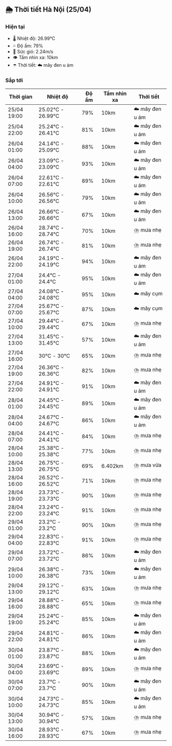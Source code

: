 ## 🌦️ Thời tiết Hà Nội (25/04)

### Hiện tại

- 🌡️ Nhiệt độ: 26.99℃
- 💦 Độ ẩm: 79%
- 💨 Sức gió: 2.24m/s
- 👁️ Tầm nhìn xa: 10km
- ☂️ Thời tiết: ☁️ mây đen u ám

### Sắp tới

| Thời gian | Nhiệt độ | Độ ẩm | Tầm nhìn xa | Thời tiết |
| --- | --- | --- | --- | --- |
| 25/04 19:00 | 25.02℃ - 26.99℃ | 79% | 10km | ☁️ mây đen u ám |
| 25/04 22:00 | 25.24℃ - 26.41℃ | 81% | 10km | ☁️ mây đen u ám |
| 26/04 01:00 | 24.14℃ - 25.09℃ | 88% | 10km | ☁️ mây đen u ám |
| 26/04 04:00 | 23.09℃ - 23.09℃ | 93% | 10km | ☁️ mây đen u ám |
| 26/04 07:00 | 22.61℃ - 22.61℃ | 89% | 10km | ☁️ mây đen u ám |
| 26/04 10:00 | 26.56℃ - 26.56℃ | 79% | 10km | ☁️ mây đen u ám |
| 26/04 13:00 | 26.66℃ - 26.66℃ | 67% | 10km | ☁️ mây đen u ám |
| 26/04 16:00 | 28.74℃ - 28.74℃ | 70% | 10km | ⛈️ mưa nhẹ |
| 26/04 19:00 | 26.74℃ - 26.74℃ | 81% | 10km | ⛈️ mưa nhẹ |
| 26/04 22:00 | 24.19℃ - 24.19℃ | 94% | 10km | ☁️ mây đen u ám |
| 27/04 01:00 | 24.4℃ - 24.4℃ | 95% | 10km | ☁️ mây đen u ám |
| 27/04 04:00 | 24.08℃ - 24.08℃ | 95% | 10km | ☁️ mây cụm |
| 27/04 07:00 | 25.67℃ - 25.67℃ | 87% | 10km | ☁️ mây cụm |
| 27/04 10:00 | 29.44℃ - 29.44℃ | 67% | 10km | ⛈️ mưa nhẹ |
| 27/04 13:00 | 31.45℃ - 31.45℃ | 57% | 10km | ☁️ mây đen u ám |
| 27/04 16:00 | 30℃ - 30℃ | 65% | 10km | ⛈️ mưa nhẹ |
| 27/04 19:00 | 26.36℃ - 26.36℃ | 82% | 10km | ⛈️ mưa nhẹ |
| 27/04 22:00 | 24.91℃ - 24.91℃ | 91% | 10km | ☁️ mây đen u ám |
| 28/04 01:00 | 24.45℃ - 24.45℃ | 89% | 10km | ☁️ mây đen u ám |
| 28/04 04:00 | 24.67℃ - 24.67℃ | 86% | 10km | ☁️ mây đen u ám |
| 28/04 07:00 | 24.41℃ - 24.41℃ | 84% | 10km | ⛈️ mưa nhẹ |
| 28/04 10:00 | 25.38℃ - 25.38℃ | 77% | 10km | ⛈️ mưa nhẹ |
| 28/04 13:00 | 26.75℃ - 26.75℃ | 69% | 6.402km | ⛈️ mưa vừa |
| 28/04 16:00 | 26.52℃ - 26.52℃ | 71% | 10km | ⛈️ mưa nhẹ |
| 28/04 19:00 | 23.73℃ - 23.73℃ | 90% | 10km | ⛈️ mưa nhẹ |
| 28/04 22:00 | 23.24℃ - 23.24℃ | 91% | 10km | ⛈️ mưa nhẹ |
| 29/04 01:00 | 23.2℃ - 23.2℃ | 90% | 10km | ⛈️ mưa nhẹ |
| 29/04 04:00 | 22.83℃ - 22.83℃ | 91% | 10km | ⛈️ mưa nhẹ |
| 29/04 07:00 | 23.72℃ - 23.72℃ | 86% | 10km | ☁️ mây đen u ám |
| 29/04 10:00 | 26.38℃ - 26.38℃ | 73% | 10km | ☁️ mây đen u ám |
| 29/04 13:00 | 29.12℃ - 29.12℃ | 63% | 10km | ⛈️ mưa nhẹ |
| 29/04 16:00 | 28.88℃ - 28.88℃ | 65% | 10km | ⛈️ mưa nhẹ |
| 29/04 19:00 | 25.24℃ - 25.24℃ | 85% | 10km | ☁️ mây đen u ám |
| 29/04 22:00 | 24.81℃ - 24.81℃ | 86% | 10km | ☁️ mây đen u ám |
| 30/04 01:00 | 23.87℃ - 23.87℃ | 88% | 10km | ☁️ mây đen u ám |
| 30/04 04:00 | 23.69℃ - 23.69℃ | 89% | 10km | ⛈️ mưa nhẹ |
| 30/04 07:00 | 23.7℃ - 23.7℃ | 90% | 10km | ☁️ mây đen u ám |
| 30/04 10:00 | 24.73℃ - 24.73℃ | 85% | 10km | ☁️ mây đen u ám |
| 30/04 13:00 | 30.94℃ - 30.94℃ | 57% | 10km | ⛈️ mưa nhẹ |
| 30/04 16:00 | 28.93℃ - 28.93℃ | 67% | 10km | ⛈️ mưa nhẹ |
